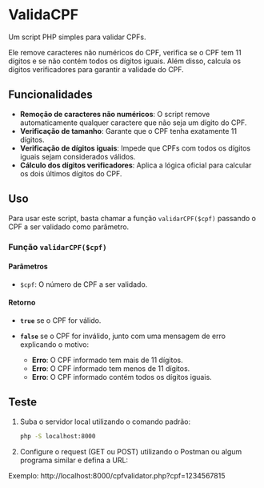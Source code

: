 # ValidaCPF

Um script PHP simples para validar CPFs.

Ele remove caracteres não numéricos do CPF, verifica se o CPF tem 11 dígitos e se não contém todos os dígitos iguais. Além disso, calcula os dígitos verificadores para garantir a validade do CPF.

## Funcionalidades

- **Remoção de caracteres não numéricos**: O script remove automaticamente qualquer caractere que não seja um dígito do CPF.
- **Verificação de tamanho**: Garante que o CPF tenha exatamente 11 dígitos.
- **Verificação de dígitos iguais**: Impede que CPFs com todos os dígitos iguais sejam considerados válidos.
- **Cálculo dos dígitos verificadores**: Aplica a lógica oficial para calcular os dois últimos dígitos do CPF.

## Uso

Para usar este script, basta chamar a função `validarCPF($cpf)` passando o CPF a ser validado como parâmetro.

### Função `validarCPF($cpf)`

#### Parâmetros

- `$cpf`: O número de CPF a ser validado.

#### Retorno

- **`true`** se o CPF for válido.
- **`false`** se o CPF for inválido, junto com uma mensagem de erro explicando o motivo:

  - **Erro**: O CPF informado tem mais de 11 dígitos.
  - **Erro**: O CPF informado tem menos de 11 dígitos.
  - **Erro**: O CPF informado contém todos os dígitos iguais.

## Teste

1. Suba o servidor local utilizando o comando padrão:

   ```bash
   php -S localhost:8000

2. Configure o request (GET ou POST) utilizando o Postman ou algum programa similar e defina a URL:

Exemplo: http://localhost:8000/cpfvalidator.php?cpf=1234567815
